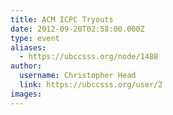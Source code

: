 ```yaml
---
title: ACM ICPC Tryouts 
date: 2012-09-20T02:58:00.000Z
type: event
aliases:
  - https://ubccsss.org/node/1488
author:
  username: Christopher Head
  link: https://ubccsss.org/user/2
images:
---
```


